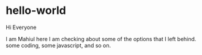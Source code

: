 # hello-world

Hi Everyone

I am Mahiul
here I am checking about some of the options that I left behind. some coding, some javascript, and so on.
